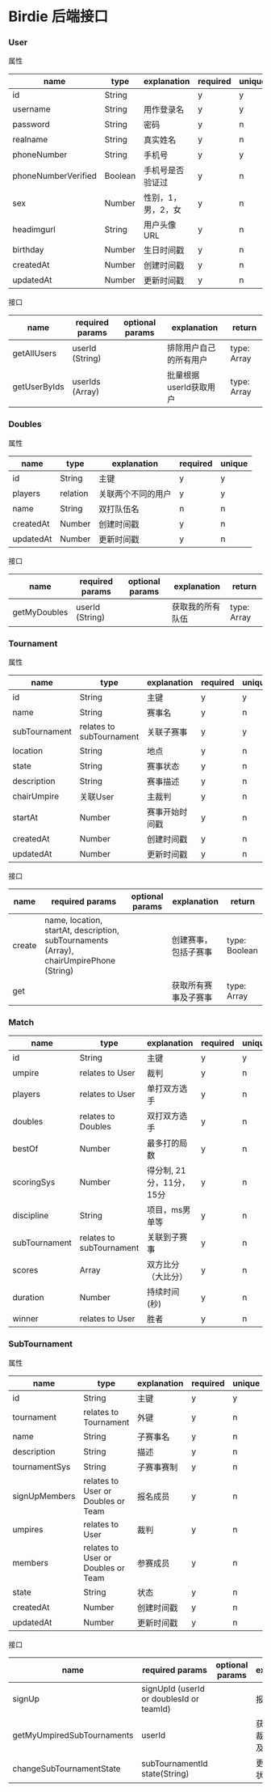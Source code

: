 # Birdie 后端接口

### User

 属性

| name  | type  |  explanation  | required | unique  |
|---|---|---|---|---|
|  id | String  |   |  y | y  |
|  username | String  | 用作登录名  |  y |  y |
|  password | String  | 密码  |  y |  n |
|  realname | String  | 真实姓名  |  y |  n |
|  phoneNumber | String  | 手机号  |  y |  y |
|  phoneNumberVerified | Boolean  | 手机号是否验证过  | y  | n  |
|  sex | Number  | 性别，1，男，2，女  | y  | n  |
|  headimgurl | String  | 用户头像URL  | y  |  n |
|  birthday | Number  | 生日时间戳  | y  | n  |
|  createdAt | Number  | 创建时间戳  | y  | n  |
|  updatedAt | Number  | 更新时间戳  | y  | n  |

接口

| name  | required params  |  optional params  | explanation | return  |
|---|---|---|---|---|
| getAllUsers  | userId (String)  |    | 排除用户自己的所有用户 | type: Array <br> |
| getUserByIds  | userIds (Array)  |    | 批量根据userId获取用户 | type: Array <br> |


### Doubles

属性

| name  | type  |  explanation  | required | unique  |
|---|---|---|---|---|
|  id | String  | 主键  |  y | y  |
|  players | relation  | 关联两个不同的用户  |  y | y  |
|  name | String  | 双打队伍名  |  n | n  |
|  createdAt | Number  | 创建时间戳  | y  | n  |
|  updatedAt | Number  | 更新时间戳  | y  | n  |

接口

| name  | required params  |  optional params  | explanation | return  |
|---|---|---|---|---|
| getMyDoubles  | userId (String)  |    | 获取我的所有队伍 | type: Array |

### Tournament

属性

| name  | type  |  explanation  | required | unique  |
|---|---|---|---|---|
|  id | String  | 主键  |  y | y  |
|  name | String  | 赛事名  |  y | n  |
|  subTournament | relates to subTournament  | 关联子赛事  |  y | y  |
|  location | String  | 地点  |  y | n  |
|  state | String  | 赛事状态  |  y | n  |
|  description | String  | 赛事描述  |  y | n  |
|  chairUmpire | 关联User  | 主裁判  |  y | n  |
|  startAt | Number  | 赛事开始时间戳  |  y | n  |
|  createdAt | Number  | 创建时间戳  | y  | n  |
|  updatedAt | Number  | 更新时间戳  | y  | n  |

接口

| name  | required params  |  optional params  | explanation | return  |
|---|---|---|---|---|
| create  | name, location, startAt, description, subTournaments (Array), chairUmpirePhone (String)  |    | 创建赛事，包括子赛事 | type: Boolean |
| get  |   |    | 获取所有赛事及子赛事 | type: Array |

### Match

| name  | type  |  explanation  | required | unique  |
|---|---|---|---|---|
|  id | String  | 主键  |  y | y  |
|  umpire | relates to User  | 裁判  |  y | n  |
|  players | relates to User  | 单打双方选手  |  y | n  |
|  doubles | relates to Doubles  | 双打双方选手  |  y | n  |
|  bestOf | Number  | 最多打的局数  |  y | n  |
|  scoringSys | Number  | 得分制, 21分，11分，15分  |  y | n  |
|  discipline | String  | 项目，ms男单等  |  y | n  |
|  subTournament | relates to subTournament  | 关联到子赛事  |  y | n  |
|  scores | Array  | 双方比分（大比分）  |  y | n  |
|  duration | Number  | 持续时间(秒)  |  y | n  |
|  winner | relates to User  | 胜者  |  y | n  |


### SubTournament

属性

| name  | type  |  explanation  | required | unique  |
|---|---|---|---|---|
|  id | String  | 主键  |  y | y  |
|  tournament | relates to Tournament  | 外键  |  y | n |
|  name | String  | 子赛事名  |  y | n  |
|  description | String  | 描述  |  y | n  |
|  tournamentSys | String  | 子赛事赛制  |  y | n  |
|  signUpMembers | relates to User or Doubles or Team  | 报名成员  |  y | n  |
|  umpires | relates to User  | 裁判  |  y | n  |
|  members | relates to User or Doubles or Team  | 参赛成员  |  y | n  |
|  state | String  | 状态  |  y | n  |
|  createdAt | Number  | 创建时间戳  | y  | n  |
|  updatedAt | Number  | 更新时间戳  | y  | n  |

接口

| name  | required params  |  optional params  | explanation | return  |
|---|---|---|---|---|
| signUp  | signUpId (userId or doublesId or teamId)|    | 报名比赛 | type: Boolean |
| getMyUmpiredSubTournaments  | userId |    | 获取我作为裁判的赛事及子赛事 | type: Array |
| changeSubTournamentState  | subTournamentId <br> state(String) |    | 更改子赛事状态 | type: Boolean |
